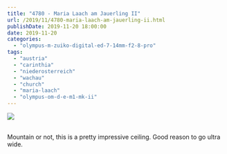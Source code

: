 ```yaml
---
title: "4780 - Maria Laach am Jauerling II"
url: /2019/11/4780-maria-laach-am-jauerling-ii.html
publishDate: 2019-11-20 18:00:00
date: 2019-11-20
categories: 
  - "olympus-m-zuiko-digital-ed-7-14mm-f2-8-pro"
tags: 
  - "austria"
  - "carinthia"
  - "niederosterreich"
  - "wachau"
  - "church"
  - "maria-laach"
  - "olympus-om-d-e-m1-mk-ii"
---
```

<div class="container">
<div class="center"><a target="_blank" href="https://d25zfm9zpd7gm5.cloudfront.net/1200x1200/2018/20180501_113129_lr.jpg"><img class="webfeedsFeaturedVisual" src="https://d25zfm9zpd7gm5.cloudfront.net/0600x0600/2018/20180501_113129_lr.jpg" /></a></div>
</div>
<br />

Mountain or not, this is a pretty impressive ceiling. Good reason to
go ultra wide.